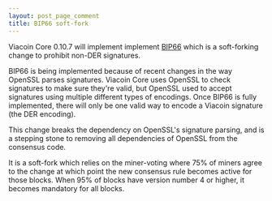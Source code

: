 ```yaml
---
layout: post_page_comment
title: BIP66 soft-fork
---
```


Viacoin Core 0.10.7 will implement implement [BIP66](https://github.com/bitcoin/bips/blob/master/bip-0066.mediawiki) which is a soft-forking change to prohibit non-DER signatures. 

BIP66 is being implemented because of recent changes in the way OpenSSL parses
signatures. Viacoin Core uses OpenSSL to check signatures to make sure they're valid, 
but OpenSSL used to accept signatures using multiple different types of encodings. 
Once BIP66 is fully implemented, there will only be one valid way to encode a Viacoin 
signature (the DER encoding).

This change breaks the dependency on OpenSSL's signature parsing, and is a stepping 
stone to removing all dependencies of OpenSSL from the consensus code.

It is a soft-fork which relies on the miner-voting where 75% of miners agree 
to the change at which point the new consensus rule becomes active for those blocks. 
When 95% of blocks have version number 4 or higher, it becomes mandatory for all 
blocks.
